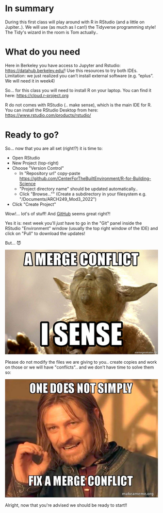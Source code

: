 # In summary

During this first class will play around with R in RStudio (and a little on Jupiter..). We will use (as much as I can!) the Tidyverse programming style! The Tidy's wizard in the room is Tom actually.. 

# What do you need

Here in Berkeley you have access to Jupyter and Rstudio: <https://datahub.berkeley.edu/>! Use this resources to try both IDEs. Limitation: we just realized you can’t install external software (e.g. “eplus”. We will need it in week4)

So… for this class you will need to install R on your laptop. You can find it here: https://cloud.r-project.org

R do not comes with RStudio (.. make sense), which is the main IDE for R. You can install the RStudio Desktop from here: https://www.rstudio.com/products/rstudio/

# Ready to go?

So... now that you are all set (right!?) it is time to:

- Open RStudio
- New Project (top-right)
- Choose "Version Control"
  - In "Repository url" copy-paste <https://github.com/CenterForTheBuiltEnvironment/R-for-Building-Science>
  - "Project directory name" should be updated automatically..
  - Click "Browse..."" (Create a subdirectory in your filesystem e.g. "/Documents/ARCH249_Mod3_2022")
- Click "Create Project"
  
Wow!... lot's of stuff! And [GitHub](https://github.com/) seems great right?! 

Yes it is: next week you'll *just* have to go in the "Git" panel inside the RStudio "Environment" window (usually the top right window of the IDE) and click on "Pull" to download the updates!

But... :smiling_imp:

!["Somewhere in Dagobah.."](Dallo/pics/sense.jpg?raw=true "Title")

Please do not modify the files we are giving to you.. create copies and work on those or we will have "conflicts".. and we don't have time to solve them so:

![(Boromir at the last council when we were discussing our policies)](Dallo/pics/onedoesnot.jpg?raw=true "Title")

Alright, now that you're advised we should be ready to start!!

